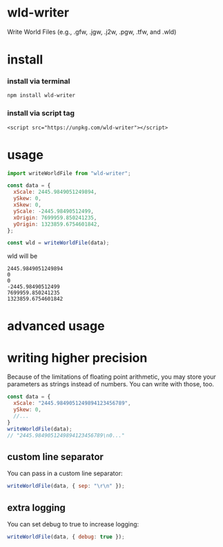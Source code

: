 # wld-writer
Write World Files (e.g., .gfw, .jgw, .j2w, .pgw, .tfw, and .wld)

# install
### install via terminal
```bash
npm install wld-writer
```
### install via script tag
```
<script src="https://unpkg.com/wld-writer"></script>
```

# usage
```js
import writeWorldFile from "wld-writer";

const data = {
  xScale: 2445.9849051249894,
  ySkew: 0,
  xSkew: 0,
  yScale: -2445.98490512499,
  xOrigin: 7699959.850241235,
  yOrigin: 1323859.6754601842,
};

const wld = writeWorldFile(data);
```
wld will be
```text
2445.9849051249894
0
0
-2445.98490512499
7699959.850241235
1323859.6754601842

```

# advanced usage
# writing higher precision
Because of the limitations of floating point arithmetic,
you may store your parameters as strings instead of numbers.
You can write with those, too.
```js
const data = {
  xScale: "2445.9849051249894123456789",
  ySkew: 0,
  //...
}
writeWorldFile(data);
// "2445.9849051249894123456789\n0..."
```

## custom line separator
You can pass in a custom line separator:
```js
writeWorldFile(data, { sep: "\r\n" });
```

## extra logging
You can set debug to true to increase logging:
```js
writeWorldFile(data, { debug: true });
```
